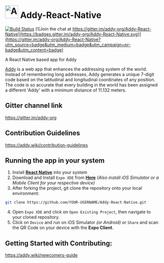 # <img src="https://raw.githubusercontent.com/addy-org/Addy-React-Native/master/readme_assets/logo.png" alt="Addy" height="42" width="42"></img>   Addy-React-Native

[![Build Status](https://travis-ci.org/addy-org/Addy-React-Native.svg?branch=master)](https://travis-ci.org/addy-org/Addy-React-Native)
[![Join the chat at https://gitter.im/addy-org/Addy-React-Native](https://badges.gitter.im/addy-org/Addy-React-Native.svg)](https://gitter.im/addy-org/Addy-React-Native?utm_source=badge&utm_medium=badge&utm_campaign=pr-badge&utm_content=badge)

A React Native based app for Addy

[Addy](https://github.com/addy-org/Addy) is a web app that enhances the addressing system of the world. Instead of remembering long addresses, Addy generates a unique 7-digit code based on the latitudinal and longitudinal coordinates of any position. The code is so accurate that every building in the world has been assigned a different 'Addy' with a minimum distance of 11.132 meters.

## Gitter channel link
https://gitter.im/addy-org

## Contribution Guidelines
https://addy.wiki/contribution-guidelines

## Running the app in your system
1. Install [**React Native**](https://facebook.github.io/react-native/docs/getting-started.html) into your  system
2. Download and Install `Expo XDE` from [**Here**](https://docs.expo.io/versions/latest/introduction/installation.html) *(Also install iOS Simulator or a Mobile Client for your respective device)*
3. After forking the project, git clone the repository onto your local environment:
```bash
git clone https://github.com/YOUR-USERNAME/Addy-React-Native.git
```
4. Open `Expo XDE` and click on `Open Existing Project`, then navigate to your cloned repository.
5. Click on `Device` and run on iOS Simulator *(or Android)* or `Share` and scan the QR Code on your device with the **Expo Client**.

## Getting Started with Contributing:
https://addy.wiki/newcomers-guide

